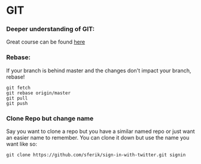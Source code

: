 # GIT
### Deeper understanding of GIT:

Great course can be found [here](https://missing.csail.mit.edu/2020/version-control/)

### Rebase:

If your branch is behind master and the changes don't impact your branch, rebase!

```shell
git fetch
git rebase origin/master
git pull
git push
```



### Clone Repo but change name

Say you want to clone a repo but you have a similar named repo or just want an easier name to remember. You can clone it down but use the name you want like so:
```shell
git clone https://github.com/sferik/sign-in-with-twitter.git signin
```


